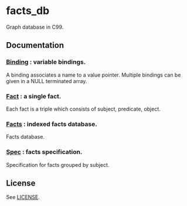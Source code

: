 # facts_db

Graph database in C99.

## Documentation

### [Binding](binding.md) : variable bindings.
A binding associates a name to a value pointer.
Multiple bindings can be given in a NULL terminated array.

### [Fact](fact.md) : a single fact.
Each fact is a triple which consists of subject, predicate, object.

### [Facts](facts.md) : indexed facts database.
Facts database.

### [Spec](spec.md) : facts specification.
Specification for facts grouped by subject.

## License

See [LICENSE](LICENSE.md).
